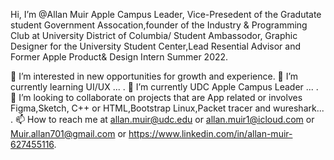 Hi, I’m @Allan Muir Apple Campus Leader, Vice-Presedent of the Gradutate student Government Assocation,founder of the Industry & Programming Club at University District of Columbia/ Student Ambassodor,  Graphic Designer for the University Student Center,Lead Resential Advisor and Former Apple Product& Design Intern Summer 2022.

👀 I’m interested in new opportunities for growth and experience.
🌱 I’m currently learning UI/UX ... .
🌱 I’m currently UDC Apple Campus Leader ... .
💞️ I’m looking to collaborate on projects that are App related or involves Figma,Sketch, C++ or HTML,Bootstrap Linux,Packet tracer and wureshark... .
📫 How to reach me at allan.muir@udc.edu or allan.muir1@icloud.com or Muir.allan701@gmail.com or https://www.linkedin.com/in/allan-muir-627455116.

<!---
muirallan/muirallan is a ✨ special ✨ repository because its `README.md` (this file) appears on your GitHub profile.
You can click the Preview link to take a look at your changes.
--->
